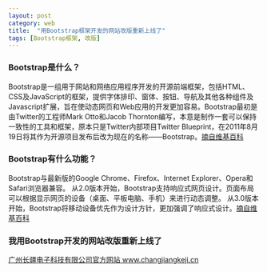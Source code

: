 ```yaml
---
layout: post
category: web
title:  "用Bootstrap框架开发的网站改版重新上线了"
tags: [Bootstrap框架, 改版]
---
```


### Bootstrap是什么？
Bootstrap是一组用于网站和网络应用程序开发的开源前端框架，包括HTML、CSS及JavaScript的框架，提供字体排印、窗体、按钮、导航及其他各种组件及Javascript扩展，旨在使动态网页和Web应用的开发更加容易。Bootstrap最初是由Twitter的工程师Mark Otto和Jacob Thornton编写，本意是制作一套可以保持一致性的工具和框架，原本只是Twitter内部项目Twitter Blueprint，在2011年8月19日将其作为开源项目发布后改为现在的名称——Bootstrap。[摘自维基百科](https://zh.wikipedia.org/wiki/Bootstrap)

### Bootstrap有什么功能？
Bootstrap与最新版的Google Chrome、Firefox、Internet Explorer、Opera和Safari浏览器兼容。
从2.0版本开始，Bootstrap支持响应式网页设计。页面布局可以根据显示网页的设备（桌面、平板电脑、手机）来进行动态调整。
从3.0版本开始，Bootstrap将移动设备优先作为设计方针，更加强调了响应式设计。[摘自维基百科](https://zh.wikipedia.org/wiki/Bootstrap)

### 我用Bootstrap开发的网站改版重新上线了
[广州长疆电子科技有限公司官方网站 www.changjiangkeji.cn ](http://www.changjiangkeji.cn/)